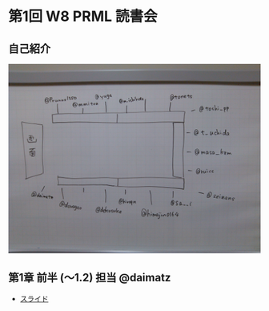 第1回 W8 PRML 読書会
====

自己紹介
----

![座席表](https://github.com/daimatz/w8prml/blob/master/files/2012-09-11/seat.jpg?raw=true)

第1章 前半 (〜1.2) 担当 @daimatz
----

- [スライド](https://github.com/daimatz/w8prml/blob/master/files/2012-09-11/prml-1.1-1.2.pdf?raw=true)
